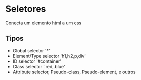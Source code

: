 # Seletores

Conecta um elemento html a um css

## Tipos

* Global selector '*'
* Element/Type selector 'h1,h2,p,div'
* ID selector '#container'
* Class selector '.red,.blue'
* Attribute selector, Pseudo-class, Pseudo-element, e outros